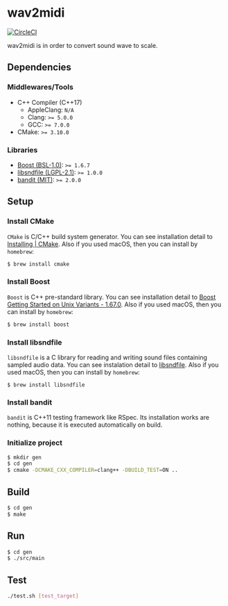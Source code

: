 # wav2midi

[![CircleCI](https://circleci.com/gh/mrk21/wav2midi.svg?style=svg)](https://circleci.com/gh/mrk21/wav2midi)

wav2midi is in order to convert sound wave to scale.

## Dependencies

### Middlewares/Tools

* C++ Compiler (C++17)
    * AppleClang: `N/A`
    * Clang: `>= 5.0.0`
    * GCC: `>= 7.0.0`
* CMake: `>= 3.10.0`

### Libraries

* [Boost (BSL-1.0)](https://www.boost.org/): `>= 1.6.7`
* [libsndfile (LGPL-2.1)](https://github.com/erikd/libsndfile): `>= 1.0.0`
* [bandit (MIT)](https://github.com/banditcpp/bandit): `>= 2.0.0`

## Setup

### Install CMake

`CMake` is C/C++ build system generator. You can see installation detail to [Installing | CMake](https://cmake.org/install/). Also if you used macOS, then you can install by `homebrew`:

```bash
$ brew install cmake
```

### Install Boost

`Boost` is C++ pre-standard library. You can see installation detail to [Boost Getting Started on Unix Variants - 1.67.0](https://www.boost.org/doc/libs/1_67_0/more/getting_started/unix-variants.html). Also if you used macOS, then you can install by `homebrew`:

```bash
$ brew install boost
```

### Install libsndfile

`libsndfile` is a C library for reading and writing sound files containing sampled audio data. You can see instalation detail to [libsndfile](https://github.com/erikd/libsndfile). Also if you used macOS, then you can install by `homebrew`:

```
$ brew install libsndfile
```

### Install bandit

`bandit` is C++11 testing framework like RSpec. Its installation works are nothing, because it is executed automatically on build.

### Initialize project

```bash
$ mkdir gen
$ cd gen
$ cmake -DCMAKE_CXX_COMPILER=clang++ -DBUILD_TEST=ON ..
```

## Build

```bash
$ cd gen
$ make
```

## Run

```bash
$ cd gen
$ ./src/main
```

## Test

```bash
./test.sh [test_target]
```

